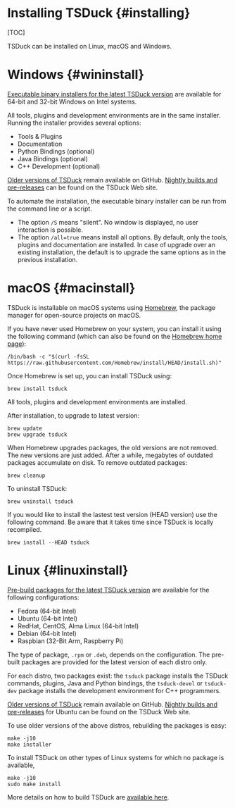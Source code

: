 # Installing TSDuck   {#installing}
[TOC]

TSDuck can be installed on Linux, macOS and Windows.

# Windows {#wininstall}

[Executable binary installers for the latest TSDuck version](https://tsduck.io/download/tsduck)
are available for 64-bit and 32-bit Windows on Intel systems.

All tools, plugins and development environments are in the same installer.
Running the installer provides several options:

- Tools & Plugins
- Documentation
- Python Bindings (optional)
- Java Bindings (optional)
- C++ Development (optional)

[Older versions of TSDuck](https://github.com/tsduck/tsduck/releases) remain available on GitHub.
[Nightly builds and pre-releases](https://tsduck.io/download/prerelease) can be found on the
TSDuck Web site.

To automate the installation, the executable binary installer can be run from the command line
or a script.
- The option `/S` means "silent". No window is displayed, no user interaction is possible.
- The option `/all=true` means install all options. By default, only the tools, plugins and
  documentation are installed. In case of upgrade over an existing installation, the default
  is to upgrade the same options as in the previous installation.

# macOS {#macinstall}

TSDuck is installable on macOS systems using [Homebrew](https://brew.sh),
the package manager for open-source projects on macOS.

If you have never used Homebrew on your system, you can install it using the
following command (which can also be found on the [Homebrew home page](https://brew.sh)):
~~~
/bin/bash -c "$(curl -fsSL https://raw.githubusercontent.com/Homebrew/install/HEAD/install.sh)"
~~~

Once Homebrew is set up, you can install TSDuck using:
~~~
brew install tsduck
~~~

All tools, plugins and development environments are installed.

After installation, to upgrade to latest version:
~~~
brew update
brew upgrade tsduck
~~~

When Homebrew upgrades packages, the old versions are not removed. The new versions
are just added. After a while, megabytes of outdated packages accumulate on disk.
To remove outdated packages:
~~~
brew cleanup
~~~

To uninstall TSDuck:
~~~
brew uninstall tsduck
~~~

If you would like to install the lastest test version (HEAD version) use
the following command. Be aware that it takes time since TSDuck is
locally recompiled.
~~~
brew install --HEAD tsduck
~~~

# Linux {#linuxinstall}

[Pre-build packages for the latest TSDuck version](https://tsduck.io/download/tsduck)
are available for the following configurations:

- Fedora (64-bit Intel)
- Ubuntu (64-bit Intel)
- RedHat, CentOS, Alma Linux (64-bit Intel)
- Debian (64-bit Intel)
- Raspbian (32-Bit Arm, Raspberry Pi)

The type of package, `.rpm` or `.deb`, depends on the configuration.
The pre-built packages are provided for the latest version of each distro only.

For each distro, two packages exist: the `tsduck` package installs
the TSDuck commands, plugins, Java and Python bindings,
the `tsduck-devel` or `tsduck-dev` package installs the development
environment for C++ programmers.

[Older versions of TSDuck](https://github.com/tsduck/tsduck/releases) remain available on GitHub.
[Nightly builds and pre-releases](https://tsduck.io/download/prerelease) for Ubuntu
can be found on the TSDuck Web site.

To use older versions of the above distros, rebuilding the packages is easy:
~~~
make -j10
make installer
~~~

To install TSDuck on other types of Linux systems for which no package
is available, 
~~~
make -j10
sudo make install
~~~

More details on how to build TSDuck are [available here](building.html).
